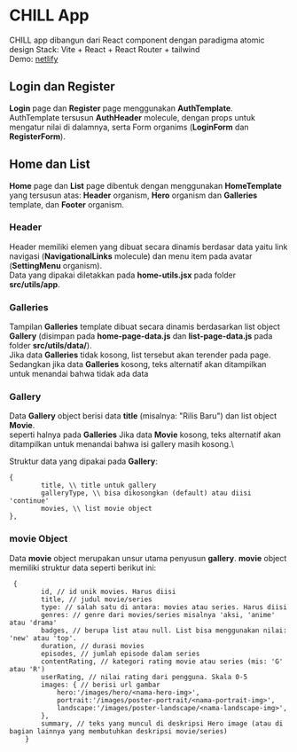 # CHILL App

CHILL app dibangun dari React component dengan paradigma atomic design
Stack: Vite + React + React Router + tailwind\
Demo: [netlify](https://fsd15-fe-int2.netlify.app/)

## Login dan Register

**Login** page dan **Register** page menggunakan **AuthTemplate**.\
AuthTemplate tersusun **AuthHeader** molecule, dengan props untuk mengatur nilai di dalamnya, serta Form organims (**LoginForm** dan **RegisterForm**).

## Home dan List

**Home** page dan **List** page dibentuk dengan menggunakan **HomeTemplate**
yang tersusun atas: **Header** organism, **Hero** organism dan **Galleries** template, dan **Footer** organism.

### Header

Header memiliki elemen yang dibuat secara dinamis berdasar data yaitu link navigasi (**NavigationalLinks** molecule) dan menu item pada avatar (**SettingMenu** organism).\
Data yang dipakai diletakkan pada **home-utils.jsx** pada folder **src/utils/app**.

### Galleries

Tampilan **Galleries** template dibuat secara dinamis berdasarkan list object **Gallery** (disimpan pada **home-page-data.js** dan **list-page-data.js** pada folder **src/utils/data/**).\
Jika data **Galleries** tidak kosong, list tersebut akan terender pada page. Sedangkan jika data **Galleries** kosong, teks alternatif akan ditampilkan untuk menandai bahwa tidak ada data

### Gallery

Data **Gallery** object berisi data **title** (misalnya: "Rilis Baru") dan list object **Movie**.\
seperti halnya pada **Galleries** Jika data **Movie** kosong, teks alternatif akan ditampilkan untuk menandai bahwa isi gallery masih kosong.\

Struktur data yang dipakai pada **Gallery**:
```
{
        title, \\ title untuk gallery
        galleryType, \\ bisa dikosongkan (default) atau diisi 'continue'
        movies, \\ list movie object
},
```

### movie Object

Data **movie** object merupakan unsur utama penyusun **gallery**. **movie** object memiliki struktur data seperti berikut ini:
```
 {
        id, // id unik movies. Harus diisi
        title, // judul movie/series
        type: // salah satu di antara: movies atau series. Harus diisi
        genres: // genre dari movies/series misalnya 'aksi, 'anime' atau 'drama'
        badges, // berupa list atau null. List bisa menggunakan nilai: 'new' atau 'top'.
        duration, // durasi movies
        episodes, // jumlah episode dalam series
        contentRating, // kategori rating movie atau series (mis: 'G' atau 'R')
        userRating, // nilai rating dari pengguna. Skala 0-5
        images: { // berisi url gambar
            hero:'/images/hero/<nama-hero-img>',
            portrait:'/images/poster-portrait/<nama-portrait-img>',
            landscape:'/images/poster-landscape/<nama-landscape-img>',
        },
        summary, // teks yang muncul di deskripsi Hero image (atau di bagian lainnya yang membutuhkan deskripsi movie/series)
    }
```

